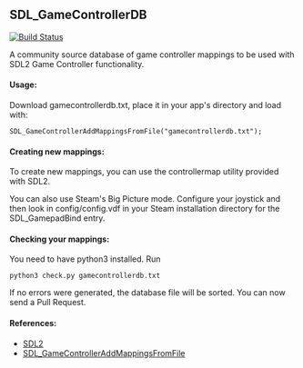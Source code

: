 ## SDL_GameControllerDB

[![Build Status](https://travis-ci.org/p-groarke/SDL_GameControllerDB.svg?branch=master)](https://travis-ci.org/p-groarke/SDL_GameControllerDB)

A community source database of game controller mappings to be used with SDL2 Game Controller functionality.

#### Usage:

Download gamecontrollerdb.txt, place it in your app's directory and load with:

```
SDL_GameControllerAddMappingsFromFile("gamecontrollerdb.txt");
```

#### Creating new mappings:

To create new mappings, you can use the controllermap utility provided with SDL2.

You can also use Steam's Big Picture mode. Configure your joystick and then look in config/config.vdf in your Steam installation directory for the SDL_GamepadBind entry.

#### Checking your mappings:
You need to have python3 installed. Run

```
python3 check.py gamecontrollerdb.txt
```

If no errors were generated, the database file will be sorted. You can now send a Pull Request.

#### References:

* [SDL2](http://www.libsdl.org)
* [SDL_GameControllerAddMappingsFromFile](http://wiki.libsdl.org/SDL_GameControllerAddMappingsFromFile)

